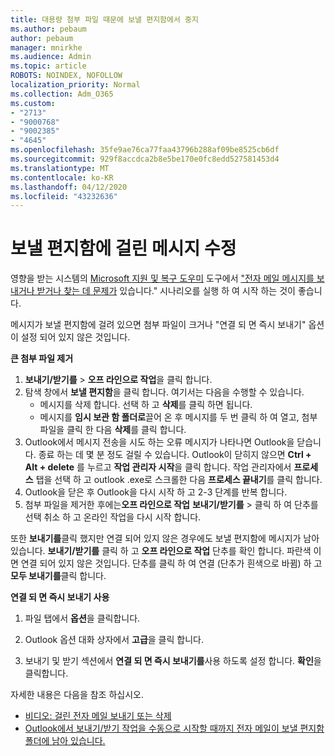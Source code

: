```yaml
---
title: 대용량 첨부 파일 때문에 보낼 편지함에서 중지
ms.author: pebaum
author: pebaum
manager: mnirkhe
ms.audience: Admin
ms.topic: article
ROBOTS: NOINDEX, NOFOLLOW
localization_priority: Normal
ms.collection: Adm_O365
ms.custom:
- "2713"
- "9000768"
- "9002385"
- "4645"
ms.openlocfilehash: 35fe9ae76ca77faa43796b288af09be8525cb6df
ms.sourcegitcommit: 929f8accdca2b8e5be170e0fc8edd527581453d4
ms.translationtype: MT
ms.contentlocale: ko-KR
ms.lasthandoff: 04/12/2020
ms.locfileid: "43232636"
---
```

# <a name="fix-messages-that-are-stuck-in-the-outbox"></a>보낼 편지함에 걸린 메시지 수정

영향을 받는 시스템의 [Microsoft 지원 및 복구 도우미](https://diagnostics.office.com/#/) 도구에서 ["전자 메일 메시지를 보내거나 받거나 찾는 데 문제가](https://aka.ms/SaRA-OutlookSendReceive) 있습니다." 시나리오를 실행 하 여 시작 하는 것이 좋습니다.

메시지가 보낼 편지함에 걸려 있으면 첨부 파일이 크거나 "연결 되 면 즉시 보내기" 옵션이 설정 되어 있지 않은 것입니다.

**큰 첨부 파일 제거**

1. **보내기/받기를** > **오프 라인으로 작업**을 클릭 합니다. 
2. 탐색 창에서 **보낼 편지함**을 클릭 합니다. 여기서는 다음을 수행할 수 있습니다. 
    - 메시지를 삭제 합니다. 선택 하 고 **삭제**를 클릭 하면 됩니다.
    - 메시지를 **임시 보관 함 폴더로**끌어 온 후 메시지를 두 번 클릭 하 여 열고, 첨부 파일을 클릭 한 다음 **삭제**를 클릭 합니다.
3. Outlook에서 메시지 전송을 시도 하는 오류 메시지가 나타나면 Outlook을 닫습니다. 종료 하는 데 몇 분 정도 걸릴 수 있습니다. Outlook이 닫히지 않으면 **Ctrl + Alt + delete** 를 누르고 **작업 관리자 시작**을 클릭 합니다. 작업 관리자에서 **프로세스** 탭을 선택 하 고 outlook .exe로 스크롤한 다음 **프로세스 끝내기**를 클릭 합니다.
4. Outlook을 닫은 후 Outlook을 다시 시작 하 고 2-3 단계를 반복 합니다. 
5. 첨부 파일을 제거한 후에는**오프 라인으로 작업** **보내기/받기를** > 클릭 하 여 단추를 선택 취소 하 고 온라인 작업을 다시 시작 합니다. 

또한 **보내기를**클릭 했지만 연결 되어 있지 않은 경우에도 보낼 편지함에 메시지가 남아 있습니다. **보내기/받기를** 클릭 하 고 **오프 라인으로 작업** 단추를 확인 합니다. 파란색 이면 연결 되어 있지 않은 것입니다. 단추를 클릭 하 여 연결 (단추가 흰색으로 바뀜) 하 고 **모두 보내기를**클릭 합니다.
 
**연결 되 면 즉시 보내기 사용**
 
1. 파일 탭에서 **옵션**을 클릭합니다.

2. Outlook 옵션 대화 상자에서 **고급**을 클릭 합니다.

3. 보내기 및 받기 섹션에서 **연결 되 면 즉시 보내기를**사용 하도록 설정 합니다. **확인**을 클릭합니다.
 
자세한 내용은 다음을 참조 하십시오.
- [비디오: 걸린 전자 메일 보내기 또는 삭제](https://support.office.com/article/Video-Send-or-delete-an-email-stuck-in-your-outbox-26d5d34a-4e5f-444a-a9e8-44db04a94dec) 
- [Outlook에서 보내기/받기 작업을 수동으로 시작할 때까지 전자 메일이 보낼 편지함 폴더에 남아 있습니다.](https://support.microsoft.com/help/2797572/email-stays-in-the-outbox-folder-until-you-manually-initiate-a-send-re)

